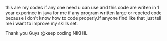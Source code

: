 this are my codes if any one need u can use and this code are writen in 1 year experince in java for me if any program written large or repeted code because i don't know how to code properly.If anyone find like that just tell me i want to improve my skills set.

Thank you Guys @keep coding
NIKHIL
